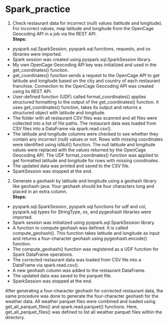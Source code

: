 # Spark_practice

1. Check restaurant data for incorrect (null) values (latitude and longitude). For incorrect values, map latitude and longitude from the OpenCage Geocoding API in a job via the REST API.
<br> **Steps:**
- pyspark.sql.SparkSession, pyspark.sql.functions, requests, and os libraries were imported.
- Spark session was created using pyspark.sql.SparkSession library.
- My own OpenCage Geocoding API key was initialized and used in the get_coordinates() function.
- get_coordinates() function sends a request to the OpenCage API to get latitude and longitude based on the city and country of each restaurant franchise. Connection to the OpenCage Geocoding API was created using its REST API.
- User-defined function (UDF) called format_coordinates() applies structured formatting to the output of the get_coordinates() function. It uses get_coordinates() function, takes its output and returns a structured object with latitude and longitude.
- The folder with all restaurant CSV files was scanned and all files were collected into a list of file paths. The restaurant data was loaded from CSV files into a DataFrame via spark.read.csv().
- The latitude and longitude columns were checked to see whether they contain any incorrect (null) values or not. Rows with missing coordinates were identified using isNull() function. The null latitude and longitude values were replaced with the values returned by the OpenCage Geocoding API. The UDF format_coordinates() function was applied to get formatted latitude and longitude for rows with missing coordinates.
- The updated data was printed and saved to the CSV file.
- SparkSession was stopped at the end.

2. Generate a geohash by latitude and longitude using a geohash library like geohash-java. Your geohash should be four characters long and placed in an extra column.
<br> **Steps:**
- pyspark.sql.SparkSession, pyspark.sql.functions for udf and col, pyspark.sql.types for StringType, os, and pygeohash libraries were imported.
- Spark session was initialized using pyspark.sql.SparkSession library.
- A function to compute geohash was defined. It is called compute_geohash(). This function takes latitude and longitude as input and returns a four-character geohash using pygeohash.encode() function.
- The compute_geohash() function was registered as a UDF function for Spark DataFrame operations.
- The corrected restaurant data was loaded from CSV file into a DataFrame via spark.read.csv().
- A new geohash column was added to the restaurant DataFrame.
- The updated data was saved to the parquet file.
- SparkSession was stopped at the end.

After generating a four-character geohash for corrected restaurant data, the same procedure was done to generate the four-character geohash for the weather data. All weather parquet files were combined and loaded using get_all_parquet_files() and spark.read.parquet() functions. Here, get_all_parquet_files() was defined to list all weather parquet files within the directory.
